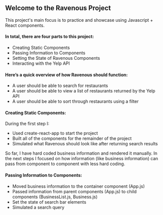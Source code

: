 
## Welcome to the Ravenous Project

This project's main focus is to practice and showcase using Javascript + React components. 
  
#### In total, there are four parts to this project:

- Creating Static Components
- Passing Information to Components
- Setting the State of Ravenous Components
- Interacting with the Yelp API

#### Here’s a quick overview of how Ravenous should function:

- A user should be able to search for restaurants
- A user should be able to view a list of restaurants returned by the Yelp API
- A user should be able to sort through restaurants using a filter

#### Creating Static Components:

During the first step I:
- Used create-react-app to start the project
- Built all of the components for the remainder of the project
- Simulated what Ravenous should look like after returning search results

So far, I have hard coded business information and rendered it manually. In the next steps I focused on how information (like business information) can pass from component to component with less hard coding.

#### Passing Information to Components:
- Moved business information to the container component (App.js)
- Passed information from parent components (App.js) to child components (BusinessList.js, Business.js)
- Set the state of search bar elements
- Simulated a search query






